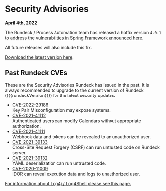 # Security Advisories

**April 4th, 2022**

The Rundeck / Process Automation team has released a hotfix version `4.0.1` to address the [vulnerabilities in Spring Framework announced here](https://spring.io/blog/2022/03/31/spring-framework-rce-early-announcement).

All future releases will also include this fix.

[Download the latest version here](https://download.rundeck.com).


## Past Rundeck CVEs

These are the Security Advisories Rundeck has issued in the past.  It is always recommended to upgrade to the current version of Rundeck ({{{rundeckVersion}}}) for the latest security updates.

* [CVE-2022-29186](CVE-2022-29186.md)<br>
    Key Pair Misconfiguration may expose systems.
* [CVE-2021-41112](CVE-2021-41112.md)<br>
    Authenticated users can modify Calendars without appropriate authorization.
* [CVE-2021-41111](CVE-2021-41111.md)<br>
    Webhook data and tokens can be revealed to an unauthorized user.
* [CVE-2021-39133](CVE-2021-39133.md)<br>
    Cross-Site Request Forgery (CSRF) can run untrusted code on Rundeck server.
* [CVE-2021-39132](CVE-2021-39132.md)<br>
    YAML deserialization can run untrusted code.
* [CVE-2020-11009](CVE-2020-11009.md)<br>
    IDOR can reveal execution data and logs to unauthorized user.

[For information about Log4j / Log4Shell please see this page.](log4j.md)
